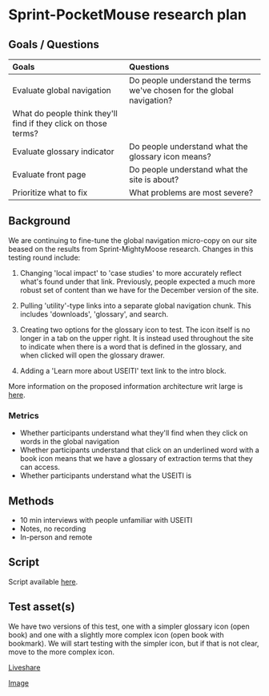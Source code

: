 # Sprint-PocketMouse research plan

## Goals / Questions
Goals | Questions
:----- | :---------
Evaluate global navigation | Do people understand the terms we've chosen for the global navigation?
 | What do people think they'll find if they click on those terms?
Evaluate glossary indicator | Do people understand what the glossary icon means?
Evaluate front page | Do people understand what the site is about?
Prioritize what to fix | What problems are most severe?


## Background

We are continuing to fine-tune the global navigation micro-copy on our site beased on the results from Sprint-MightyMoose research. Changes in this testing round include:

1. Changing 'local impact' to 'case studies' to more accurately reflect what's found under that link. Previously, people expected a much more robust set of content than we have for the December version of the site.

1. Pulling 'utility'-type links into a separate global navigation chunk. This includes 'downloads', 'glossary', and search.

1. Creating two options for the glossary icon to test. The icon itself is no longer in a tab on the upper right. It is instead used throughout the site to indicate when there is a word that is defined in the glossary, and when clicked will open the glossary drawer.

1. Adding a 'Learn more about USEITI' text link to the intro block.

More information on the proposed information architecture writ large is [here](https://github.com/18F/doi-extractives-data/issues/622).


### Metrics

* Whether participants understand what they'll find when they click on words in the global navigation
* Whether participants understand that click on an underlined word with a book icon means that we have a glossary of extraction terms that they can access.
* Whether participants understand what the USEITI is


## Methods
* 10 min interviews with people unfamiliar with USEITI
* Notes, no recording
* In-person and remote


## Script

Script available [here](https://github.com/18F/doi-extractives-data/blob/research/research/sprint-pocketmouse/sprint-pocketmouse_interview-script.md).


## Test asset(s)

We have two versions of this test, one with a simpler glossary icon (open book) and one with a slightly more complex icon (open book with bookmark). We will start testing with the simpler icon, but if that is not clear, move to the more complex icon.

[Liveshare](https://invis.io/974Q36H6Q)

[Image](https://github.com/18F/doi-extractives-data/blob/research/assets/img/pocketmouse/sprint-pocketmouse-img-a.png)
